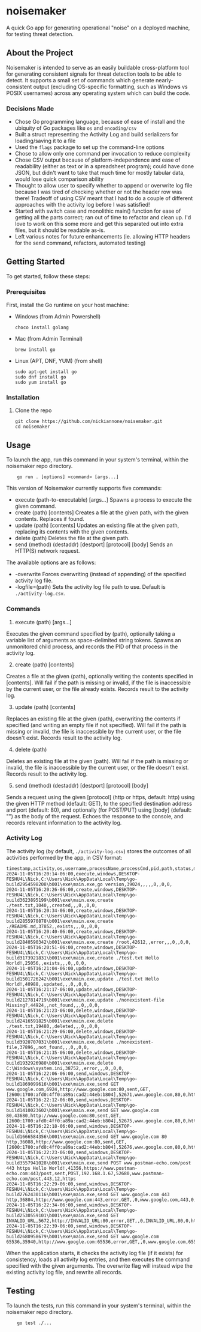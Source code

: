 # noisemaker
A quick Go app for generating operational "noise" on a deployed machine, for testing threat detection.

## About the Project

Noisemaker is intended to serve as an easily buildable cross-platform tool for generating consistent signals for threat detection tools to be able to detect. It supports a small set of commands which generate nearly-consistent output (excluding OS-specific formatting, such as Windows vs POSIX usernames) across any operating system which can build the code.

### Decisions Made

- Chose Go programming language, because of ease of install and the ubiquity of Go packages like `os` and `encoding/csv`
- Built a struct representing the Activity Log and build serializers for loading/saving it to a file
- Used the `flags` package to set up the command-line options
- Chose to allow only one command per invocation to reduce complexity
- Chose CSV output because of platform-independence and ease of readability (either as text or in a spreadsheet program); could have done JSON, but didn't want to take that much time for mostly tabular data, would lose quick comparison ability
- Thought to allow user to specify whether to append or overwrite log file because I was tired of checking whether or not the header row was there! Tradeoff of using CSV meant that I had to do a couple of different approaches with the activity log before I was satisfied!
- Started with switch case and monolithic main() function for ease of getting all the parts correct; ran out of time to refactor and clean up. I'd love to work on this some more and get this separated out into extra files, but it should be readable as-is.
- Left various notes for future enhancements (ie. allowing HTTP headers for the send command, refactors, automated testing)

## Getting Started

To get started, follow these steps:

### Prerequisites

First, install the Go runtime on your host machine:

* Windows (from Admin Powershell)
    ```
    choco install golang
    ```
* Mac (from Admin Terminal)
    ```
    brew install go
    ```
* Linux (APT, DNF, YUM) (from shell)
    ```
    sudo apt-get install go
    sudo dnf install go
    sudo yum install go
    ```

### Installation

1. Clone the repo
    ```
    git clone https://github.com/nickiannone/noisemaker.git
    cd noisemaker
    ```

## Usage

To launch the app, run this command in your system's terminal, within the noisemaker repo directory.

```
    go run . [options] <command> [args...]
```

This version of Noisemaker currently supports five commands:

- execute (path-to-executable) [args...]                Spawns a process to execute the given command.
- create (path) [contents]                              Creates a file at the given path, with the given contents. Replaces if found.
- update (path) [contents]                              Updates an existing file at the given path, replacing its contents with the given contents.
- delete (path)                                         Deletes the file at the given path.
- send (method) (destaddr) [destport] [protocol] [body]     Sends an HTTP(S) network request.

The available options are as follows:

- -overwrite        Forces overwriting (instead of appending) of the specified activity log file.
- -logfile=(path)   Sets the activity log file path to use. Default is `./activity-log.csv`.

### Commands

1. execute (path) [args...]

Executes the given command specified by (path), optionally taking a variable list of arguments as space-delimited string tokens. Spawns an unmonitored child process, and records the PID of that process in the activity log.

2. create (path) [contents]

Creates a file at the given (path), optionally writing the contents specified in [contents]. Will fail if the path is missing or invalid, if the file is inaccessible by the current user, or the file already exists. Records result to the activity log.

3. update (path) [contents]

Replaces an existing file at the given (path), overwriting the contents if specified (and writing an empty file if not specified). Will fail if the path is missing or invalid, the file is inaccessible by the current user, or the file doesn't exist. Records result to the activity log.

4. delete (path)

Deletes an existing file at the given (path). Will fail if the path is missing or invalid, the file is inaccessible by the current user, or the file doesn't exist. Records result to the activity log.

5. send (method) (destaddr) [destport] [protocol] [body]

Sends a request using the given [protocol] (http or https, default: http) using the given HTTP method (default: GET), to the specified destination address and port (default: 80), and optionally (for POST/PUT) using [body] (default: "") as the body of the request. Echoes the response to the console, and records relevant information to the activity log.

### Activity Log

The activity log (by default, `./activity-log.csv`) stores the outcomes of all activities performed by the app, in CSV format:

```csv
timestamp,activity,os,username,processName,processCmd,pid,path,status,method,sourceAddr,sourcePort,destAddr,destPort,bytesSent,protocol
2024-11-05T16:20:14-06:00,execute,windows,DESKTOP-FESHU4L\Nick,C:\Users\Nick\AppData\Local\Temp\go-build2954598208\b001\exe\main.exe,go version,39024,,,,,0,,0,0,
2024-11-05T16:20:26-06:00,create,windows,DESKTOP-FESHU4L\Nick,C:\Users\Nick\AppData\Local\Temp\go-build3623895199\b001\exe\main.exe,create ./test.txt,1040,,created,,,0,,0,0,
2024-11-05T16:20:34-06:00,create,windows,DESKTOP-FESHU4L\Nick,C:\Users\Nick\AppData\Local\Temp\go-build2855970878\b001\exe\main.exe,create ./README.md,37852,,exists,,,0,,0,0,
2024-11-05T16:20:40-06:00,create,windows,DESKTOP-FESHU4L\Nick,C:\Users\Nick\AppData\Local\Temp\go-build2840590342\b001\exe\main.exe,create /root,42612,,error,,,0,,0,0,
2024-11-05T16:20:51-06:00,create,windows,DESKTOP-FESHU4L\Nick,C:\Users\Nick\AppData\Local\Temp\go-build3173921831\b001\exe\main.exe,create ./test.txt Hello World!,25056,,exists,,,0,,0,0,
2024-11-05T16:21:04-06:00,update,windows,DESKTOP-FESHU4L\Nick,C:\Users\Nick\AppData\Local\Temp\go-build1501726242\b001\exe\main.exe,update ./test.txt Hello World!,40988,,updated,,,0,,0,0,
2024-11-05T16:21:17-06:00,update,windows,DESKTOP-FESHU4L\Nick,C:\Users\Nick\AppData\Local\Temp\go-build2127814719\b001\exe\main.exe,update ./nonexistent-file Missing?,44924,,not_found,,,0,,0,0,
2024-11-05T16:21:23-06:00,delete,windows,DESKTOP-FESHU4L\Nick,C:\Users\Nick\AppData\Local\Temp\go-build2416591825\b001\exe\main.exe,delete ./test.txt,19480,,deleted,,,0,,0,0,
2024-11-05T16:21:29-06:00,delete,windows,DESKTOP-FESHU4L\Nick,C:\Users\Nick\AppData\Local\Temp\go-build3920707031\b001\exe\main.exe,delete ./nonexistent-file,37896,,not_found,,,0,,0,0,
2024-11-05T16:21:35-06:00,delete,windows,DESKTOP-FESHU4L\Nick,C:\Users\Nick\AppData\Local\Temp\go-build1932926980\b001\exe\main.exe,delete C:\Windows\system.ini,38752,,error,,,0,,0,0,
2024-11-05T16:22:06-06:00,send,windows,DESKTOP-FESHU4L\Nick,C:\Users\Nick\AppData\Local\Temp\go-build1869099616\b001\exe\main.exe,send GET www.google.com,6924,http://www.google.com:80,sent,GET,[2600:1700:afd0:4ff0:a89a:cad2:44eb:b804],52671,www.google.com,80,0,http
2024-11-05T16:22:12-06:00,send,windows,DESKTOP-FESHU4L\Nick,C:\Users\Nick\AppData\Local\Temp\go-build1410023602\b001\exe\main.exe,send GET www.google.com 80,43680,http://www.google.com:80,sent,GET,[2600:1700:afd0:4ff0:a89a:cad2:44eb:b804],52675,www.google.com,80,0,http
2024-11-05T16:22:18-06:00,send,windows,DESKTOP-FESHU4L\Nick,C:\Users\Nick\AppData\Local\Temp\go-build1666584356\b001\exe\main.exe,send GET www.google.com 80 http,36088,http://www.google.com:80,sent,GET,[2600:1700:afd0:4ff0:a89a:cad2:44eb:b804],52676,www.google.com,80,0,http
2024-11-05T16:22:23-06:00,send,windows,DESKTOP-FESHU4L\Nick,C:\Users\Nick\AppData\Local\Temp\go-build3557941028\b001\exe\main.exe,send POST www.postman-echo.com/post 443 https Hello World!,41356,https://www.postman-echo.com:443/post,sent,POST,192.168.1.67,52680,www.postman-echo.com/post,443,12,https
2024-11-05T16:22:29-06:00,send,windows,DESKTOP-FESHU4L\Nick,C:\Users\Nick\AppData\Local\Temp\go-build2762430116\b001\exe\main.exe,send GET www.google.com 443 http,36804,http://www.google.com:443,error,GET,,0,www.google.com,443,0,http
2024-11-05T16:22:34-06:00,send,windows,DESKTOP-FESHU4L\Nick,C:\Users\Nick\AppData\Local\Temp\go-build2530559101\b001\exe\main.exe,send GET INVALID_URL,5672,http://INVALID_URL:80,error,GET,,0,INVALID_URL,80,0,http
2024-11-05T16:22:39-06:00,send,windows,DESKTOP-FESHU4L\Nick,C:\Users\Nick\AppData\Local\Temp\go-build2680958679\b001\exe\main.exe,send GET www.google.com 65536,35940,http://www.google.com:65536,error,GET,,0,www.google.com,65536,0,http

```

When the application starts, it checks the activity log file (if it exists) for consistency, loads all activity log entries, and then executes the command specified with the given arguments. The overwrite flag will instead wipe the existing activity log file, and rewrite all records.

## Testing

To launch the tests, run this command in your system's terminal, within the noisemaker repo directory.

```
    go test ./...
```
